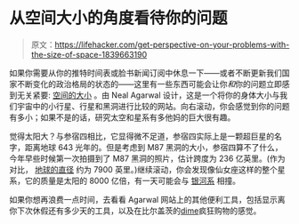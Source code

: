 # 从空间大小的角度看待你的问题

> 原文：<https://lifehacker.com/get-perspective-on-your-problems-with-the-size-of-space-1839663190>

如果你需要从你的推特时间表或脸书新闻订阅中休息一下——或者不断更新我们国家不断变化的政治格局的状态的——这里有一些东西可能会让你*和*你的问题立即感到无关紧要: [空间的大小](https://neal.fun/size-of-space/) 。由 Neal Agarwal 设计，这是一个将你的身体大小与我们宇宙中的小行星、行星和黑洞进行比较的网站。向右滚动，你会感觉到你的问题有多小；如果不是的话，研究太空和星系有多他妈的巨大很有趣。



觉得太阳大？与参宿四相比，它显得微不足道，参宿四实际上是一颗超巨星的名字，距离地球 643 光年的。但是考虑到 M87 黑洞的大小，参宿四算不了什么，今年早些时候第一次拍摄到了 M87 黑洞的照片，估计跨度为 236 亿英里。(作为对比， [地球的直径](https://futurism.com/the-byte/big-m87-black-hole-compared-the-earth) 约为 7900 英里。)继续滚动，你会发现像仙女座这样的整个星系，它的质量是太阳的 8000 亿倍，有一天可能会与 [银河系](http://www.astronomy.com/news/magazine/2018/02/adromeda-is-the-same-size-as-the-milky-way) 相撞。

如果你想再浪费一点时间，去看看 Agarwal 网站上的其他便利工具，包括显示离你下次休假还有多少天的工具，以及在比尔盖茨的[dime](https://neal.fun/spend/)疯狂购物的感觉。